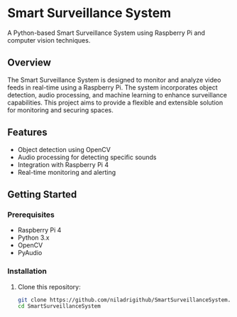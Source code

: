 # Smart Surveillance System

A Python-based Smart Surveillance System using Raspberry Pi and computer vision techniques.

## Overview

The Smart Surveillance System is designed to monitor and analyze video feeds in real-time using a Raspberry Pi. The system incorporates object detection, audio processing, and machine learning to enhance surveillance capabilities. This project aims to provide a flexible and extensible solution for monitoring and securing spaces.

## Features

- Object detection using OpenCV
- Audio processing for detecting specific sounds
- Integration with Raspberry Pi 4
- Real-time monitoring and alerting

## Getting Started

### Prerequisites

- Raspberry Pi 4
- Python 3.x
- OpenCV
- PyAudio

### Installation

1. Clone this repository:

   ```bash
   git clone https://github.com/niladrigithub/SmartSurveillanceSystem.git
   cd SmartSurveillanceSystem
